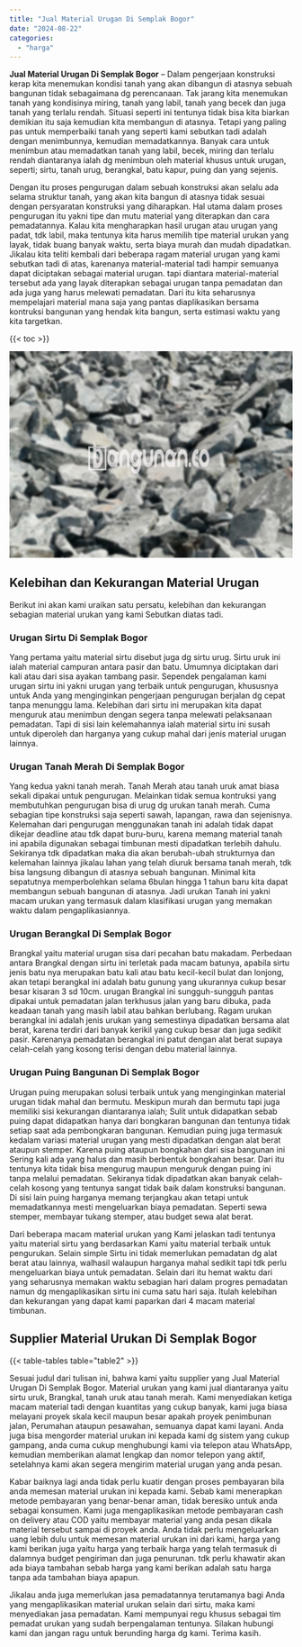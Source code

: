 ```yaml
---
title: "Jual Material Urugan Di Semplak Bogor"
date: "2024-08-22"
categories: 
  - "harga"
---
```


**Jual Material Urugan Di Semplak Bogor** – Dalam pengerjaan konstruksi kerap kita menemukan kondisi tanah yang akan dibangun di atasnya sebuah bangunan tidak sebagaimana dg perencanaan. Tak jarang kita menemukan tanah yang kondisinya miring, tanah yang labil, tanah yang becek dan juga tanah yang terlalu rendah. Situasi seperti ini tentunya tidak bisa kita biarkan demikian itu saja kemudian kita membangun di atasnya. Tetapi yang paling pas untuk memperbaiki tanah yang seperti kami sebutkan tadi adalah dengan menimbunnya, kemudian memadatkannya. Banyak cara untuk menimbun atau memadatkan tanah yang labil, becek, miring dan terlalu rendah diantaranya ialah dg menimbun oleh material khusus untuk urugan, seperti; sirtu, tanah urug, berangkal, batu kapur, puing dan yang sejenis.

Dengan itu proses pengurugan dalam sebuah konstruksi akan selalu ada selama struktur tanah, yang akan kita bangun di atasnya tidak sesuai dengan persyaratan konstruksi yang diharapkan. Hal utama dalam proses pengurugan itu yakni tipe dan mutu material yang diterapkan dan cara pemadatannya. Kalau kita mengharapkan hasil urugan atau urugan yang padat, tdk labil, maka tentunya kita harus memilih tipe material urukan yang layak, tidak buang banyak waktu, serta biaya murah dan mudah dipadatkan. Jikalau kita teliti kembali dari beberapa ragam material urugan yang kami sebutkan tadi di atas, karenanya material-material tadi hampir semuanya dapat diciptakan sebagai material urugan. tapi diantara material-material tersebut ada yang layak diterapkan sebagai urugan tanpa pemadatan dan ada juga yang harus melewati pemadatan. Dari itu kita seharusnya mempelajari material mana saja yang pantas diaplikasikan bersama kontruksi bangunan yang hendak kita bangun, serta estimasi waktu yang kita targetkan.

{{< toc >}}

![Jual Material Urugan Di Semplak Bogor](/images/jual-urugan-18.png)

## Kelebihan dan Kekurangan Material Urugan

Berikut ini akan kami uraikan satu persatu, kelebihan dan kekurangan sebagian material urukan yang kami Sebutkan diatas tadi.

### Urugan Sirtu Di Semplak Bogor

Yang pertama yaitu material sirtu disebut juga dg sirtu urug. Sirtu uruk ini ialah material campuran antara pasir dan batu. Umumnya diciptakan dari kali atau dari sisa ayakan tambang pasir. Sependek pengalaman kami urugan sirtu ini yakni urugan yang terbaik untuk pengurugan, khususnya untuk Anda yang menginginkan pengerjaan pengurugan berjalan dg cepat tanpa menunggu lama. Kelebihan dari sirtu ini merupakan kita dapat menguruk atau menimbun dengan segera tanpa melewati pelaksanaan pemadatan. Tapi di sisi lain kelemahannya ialah material sirtu ini susah untuk diperoleh dan harganya yang cukup mahal dari jenis material urugan lainnya.

### Urugan Tanah Merah Di Semplak Bogor

Yang kedua yakni tanah merah. Tanah Merah atau tanah uruk amat biasa sekali dipakai untuk pengurugan. Melainkan tidak semua kontruksi yang membutuhkan pengurugan bisa di urug dg urukan tanah merah. Cuma sebagian tipe konstruksi saja seperti sawah, lapangan, rawa dan sejenisnya. Kelemahan dari pengurugan menggunakan tanah ini adalah tidak dapat dikejar deadline atau tdk dapat buru-buru, karena memang material tanah ini apabila digunakan sebagai timbunan mesti dipadatkan terlebih dahulu. Sekiranya tdk dipadatkan maka dia akan berubah-ubah strukturnya dan kelemahan lainnya jikalau lahan yang telah diuruk bersama tanah merah, tdk bisa langsung dibangun di atasnya sebuah bangunan. Minimal kita sepatutnya memperbolehkan selama 6bulan hingga 1 tahun baru kita dapat membangun sebuah bangunan di atasnya. Jadi urukan Tanah ini yakni macam urukan yang termasuk dalam klasifikasi urugan yang memakan waktu dalam pengaplikasiannya.

### Urugan Berangkal Di Semplak Bogor

Brangkal yaitu material urugan sisa dari pecahan batu makadam. Perbedaan antara Brangkal dengan sirtu ini terletak pada macam batunya, apabila sirtu jenis batu nya merupakan batu kali atau batu kecil-kecil bulat dan lonjong, akan tetapi berangkal ini adalah batu gunung yang ukurannya cukup besar besar kisaran 3 sd 10cm. urugan Brangkal ini sungguh-sungguh pantas dipakai untuk pemadatan jalan terkhusus jalan yang baru dibuka, pada keadaan tanah yang masih labil atau bahkan berlubang. Ragam urukan berangkal ini adalah jenis urukan yang semestinya dipadatkan bersama alat berat, karena terdiri dari banyak kerikil yang cukup besar dan juga sedikit pasir. Karenanya pemadatan berangkal ini patut dengan alat berat supaya celah-celah yang kosong terisi dengan debu material lainnya.

### Urugan Puing Bangunan Di Semplak Bogor

Urugan puing merupakan solusi terbaik untuk yang menginginkan material urugan tidak mahal dan bermutu. Meskipun murah dan bermutu tapi juga memiliki sisi kekurangan diantaranya ialah; Sulit untuk didapatkan sebab puing dapat didapatkan hanya dari bongkaran bangunan dan tentunya tidak setiap saat ada pembongkaran bangunan. Kemudian puing juga termasuk kedalam variasi material urugan yang mesti dipadatkan dengan alat berat ataupun stemper. Karena puing ataupun bongkahan dari sisa bangunan ini Sering kali ada yang halus dan masih berbentuk bongkahan besar. Dari itu tentunya kita tidak bisa mengurug maupun menguruk dengan puing ini tanpa melalui pemadatan. Sekiranya tidak dipadatkan akan banyak celah-celah kosong yang tentunya sangat tidak baik dalam konstruksi bangunan. Di sisi lain puing harganya memang terjangkau akan tetapi untuk memadatkannya mesti mengeluarkan biaya pemadatan. Seperti sewa stemper, membayar tukang stemper, atau budget sewa alat berat.

Dari beberapa macam material urukan yang Kami jelaskan tadi tentunya yaitu material sirtu yang berdasarkan Kami yaitu material terbaik untuk pengurukan. Selain simple Sirtu ini tidak memerlukan pemadatan dg alat berat atau lainnya, walhasil walaupun harganya mahal sedikit tapi tdk perlu mengeluarkan biaya untuk pemadatan. Selain dari itu hemat waktu dari yang seharusnya memakan waktu sebagian hari dalam progres pemadatan namun dg mengaplikasikan sirtu ini cuma satu hari saja. Itulah kelebihan dan kekurangan yang dapat kami paparkan dari 4 macam material timbunan.

## Supplier Material Urukan Di Semplak Bogor

{{< table-tables table="table2" >}}

Sesuai judul dari tulisan ini, bahwa kami yaitu supplier yang Jual Material Urugan Di Semplak Bogor. Material urukan yang kami jual diantaranya yaitu sirtu uruk, Brangkal, tanah uruk atau tanah merah. Kami menyediakan ketiga macam material tadi dengan kuantitas yang cukup banyak, kami juga biasa melayani proyek skala kecil maupun besar apakah proyek penimbunan jalan, Perumahan ataupun pesawahan, semuanya dapat kami layani. Anda juga bisa mengorder material urukan ini kepada kami dg sistem yang cukup gampang, anda cuma cukup menghubungi kami via telepon atau WhatsApp, kemudian memberikan alamat lengkap dan nomor telepon yang aktif, setelahnya kami akan segera mengirim material urugan yang anda pesan.

Kabar baiknya lagi anda tidak perlu kuatir dengan proses pembayaran bila anda memesan material urukan ini kepada kami. Sebab kami menerapkan metode pembayaran yang benar-benar aman, tidak beresiko untuk anda sebagai konsumen. Kami juga mengaplikasikan metode pembayaran cash on delivery atau COD yaitu membayar material yang anda pesan dikala material tersebut sampai di proyek anda. Anda tidak perlu mengeluarkan uang lebih dulu untuk memesan material urukan ini dari kami, harga yang kami berikan juga yaitu harga yang terbaik harga yang telah termasuk di dalamnya budget pengiriman dan juga penurunan. tdk perlu khawatir akan ada biaya tambahan sebab harga yang kami berikan adalah satu harga tanpa ada tambahan biaya apapun.

Jikalau anda juga memerlukan jasa pemadatannya terutamanya bagi Anda yang mengaplikasikan material urukan selain dari sirtu, maka kami menyediakan jasa pemadatan. Kami mempunyai regu khusus sebagai tim pemadat urukan yang sudah berpengalaman tentunya. Silakan hubungi kami dan jangan ragu untuk berunding harga dg kami. Terima kasih.
